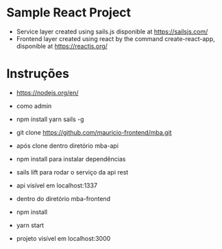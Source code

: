 # Sample React Project

* Service layer created using sails.js disponible at https://sailsjs.com/
* Frontend layer created using react by the command create-react-app, disponible at https://reactjs.org/

# Instruções

+ https://nodejs.org/en/

+ como admin

+ npm install yarn sails -g

+ git clone https://github.com/mauricio-frontend/mba.git

+ após clone dentro diretório mba-api

+ npm install para instalar dependências

+ sails lift para rodar o serviço da api rest

+ api visível em localhost:1337

+ dentro do diretório mba-frontend

+ npm install

+ yarn start

+ projeto visível em localhost:3000
